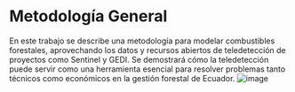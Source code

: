 # Metodología General 
En este trabajo se describe una metodología para modelar combustibles forestales, aprovechando los datos y recursos abiertos de teledetección de proyectos como Sentinel y GEDI. Se demostrará cómo la teledetección puede servir como una herramienta esencial para resolver problemas tanto técnicos como económicos en la gestión forestal de Ecuador.
![image](https://github.com/user-attachments/assets/2373fecf-c008-4847-a92a-23aa1c19416a)

